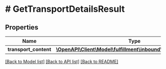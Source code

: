 # # GetTransportDetailsResult

## Properties

Name | Type | Description | Notes
------------ | ------------- | ------------- | -------------
**transport_content** | [**\OpenAPI\Client\Model\fulfillment\inbound\v0\TransportContent**](TransportContent.md) |  | [optional]

[[Back to Model list]](../../README.md#models) [[Back to API list]](../../README.md#endpoints) [[Back to README]](../../README.md)
